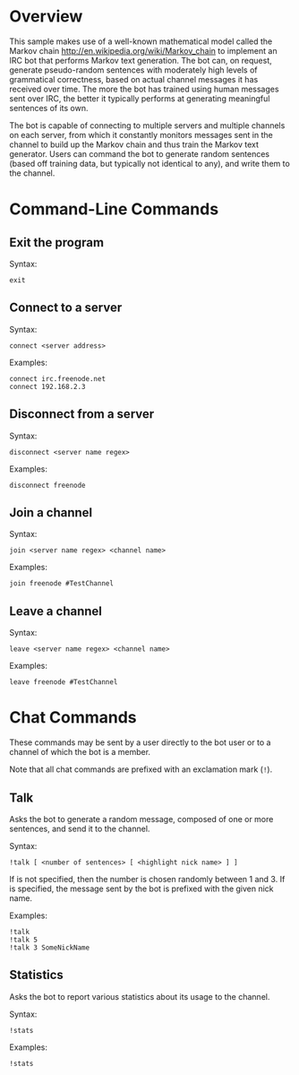 ﻿Overview
========

This sample makes use of a well-known mathematical model called the Markov chain
<http://en.wikipedia.org/wiki/Markov_chain> to implement an IRC bot that
performs Markov text generation. The bot can, on request, generate pseudo-random
sentences with moderately high levels of grammatical correctness, based on
actual channel messages it has received over time. The more the bot has trained
using human messages sent over IRC, the better it typically performs at
generating meaningful sentences of its own.

The bot is capable of connecting to multiple servers and multiple channels on
each server, from which it constantly monitors messages sent in the channel to
build up the Markov chain and thus train the Markov text generator. Users can
command the bot to generate random sentences (based off training data, but
typically not identical to any), and write them to the channel.

Command-Line Commands
=====================

Exit the program
----------------

Syntax:

  `exit`

Connect to a server
-------------------

Syntax:

  `connect <server address>`

Examples:

  `connect irc.freenode.net`  
  `connect 192.168.2.3`

Disconnect from a server
------------------------

Syntax:

  `disconnect <server name regex>`

Examples:

  `disconnect freenode`

Join a channel
--------------

Syntax:

  `join <server name regex> <channel name>`

Examples:

  `join freenode #TestChannel`
  
Leave a channel
---------------

Syntax:

  `leave <server name regex> <channel name>`

Examples:

  `leave freenode #TestChannel`

Chat Commands
=============

These commands may be sent by a user directly to the bot user or to a channel of
which the bot is a member.

Note that all chat commands are prefixed with an exclamation mark (`!`).

Talk
----

Asks the bot to generate a random message, composed of one or more sentences,
and send it to the channel.

Syntax:

  `!talk [ <number of sentences> [ <highlight nick name> ] ]`

If <number of sentences> is not specified, then the number is chosen randomly
between 1 and 3.
If <highlight nick name> is specified, the message sent by the bot is prefixed
with the given nick name.

Examples:

  `!talk`  
  `!talk 5`  
  `!talk 3 SomeNickName`  

Statistics
----------

Asks the bot to report various statistics about its usage to the channel.

Syntax:

  `!stats`

Examples:

  `!stats`
